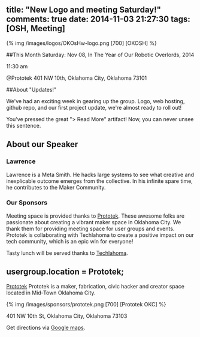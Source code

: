 title: "New Logo and meeting Saturday!"
comments: true
date: 2014-11-03 21:27:30
tags: [OSH, Meeting]
---
{% img  /images/logos/OKOsHw-logo.png [700] [OKOSH] %}


##This Month
Saturday: Nov 08, In The Year of Our Robotic Overlords, 2014

11:30 am

@Prototek
401 NW 10th,
Oklahoma City, Oklahoma
73101


##About "Updates!"

We've had an exciting week in gearing up the group. Logo, web hosting, github repo, and our first project update, we're almost ready to roll out!


<!-- more -->
You've pressed the great "> Read More" artifact! 
Now, you can never unsee this sentence.
## About our Speaker 

### Lawrence

Lawrence is a Meta Smith. 
He hacks large systems to see what creative and inexplicable outcome emerges from the collective.
In his infinite spare time, he contributes to the Maker Community.

### Our Sponsors
Meeting space is provided thanks to [Prototek](http://www.prototekokc.com). These awesome folks are passionate about creating a vibrant maker space in Oklahoma City. We thank them for providing meeting space for user groups and events. Prototek is collaborating with Techlahoma to create a positive impact on our tech community, which is an epic win for everyone!

Tasty lunch will be served thanks to [Techlahoma](http://techlahoma.org/).

## usergroup.location = Prototek;

[Prototek](http://prototekokc.com/) Prototek is a maker, fabrication, civic hacker and creator space located in Mid-Town Oklahoma City.

{% img  /images/sponsors/prototek.png [700] [Prototek OKC] %}

401 NW 10th St, Oklahoma City, Oklahoma 73103

Get directions via [Google maps](https://www.google.com/maps/place/401+NW+10th+St/@35.478527,-97.519417,17z/data=!3m1!4b1!4m2!3m1!1s0x87b21733fd30d655:0xce3a1cd9b95c8415).
